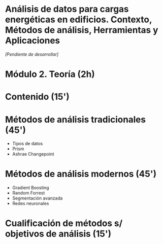 # Análisis de datos para cargas energéticas en edificios. Contexto, Métodos de análisis, Herramientas y Aplicaciones

*[Pendiente de desarrollar]*

# Módulo 2. Teoría (2h)

# Contenido (15')

# Métodos de análisis tradicionales (45')
- Tipos de datos
- Prism
- Ashrae Changepoint

# Métodos de análisis modernos (45')
- Gradient Boosting
- Random Forrest
- Segmentación avanzada
- Redes neuronales

# Cualificación de métodos s/ objetivos de análisis (15')
